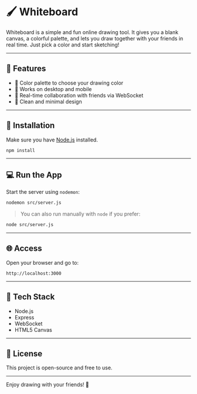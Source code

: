 # 🖌️ Whiteboard

Whiteboard is a simple and fun online drawing tool. It gives you a blank canvas, a colorful palette, and lets you draw together with your friends in real time. Just pick a color and start sketching!

---

## 🚀 Features

* 🎨 Color palette to choose your drawing color
* 📱 Works on desktop and mobile
* 👥 Real-time collaboration with friends via WebSocket
* 🧼 Clean and minimal design

---

## 📆 Installation

Make sure you have [Node.js](https://nodejs.org/) installed.

```bash
npm install
```

---

## 💻 Run the App

Start the server using `nodemon`:

```bash
nodemon src/server.js
```

> You can also run manually with `node` if you prefer:

```bash
node src/server.js
```

---

## 🌐 Access

Open your browser and go to:

```
http://localhost:3000
```

---

## 🧹 Tech Stack

* Node.js
* Express
* WebSocket
* HTML5 Canvas

---

## 📄 License

This project is open-source and free to use.

---

Enjoy drawing with your friends! 🎉
